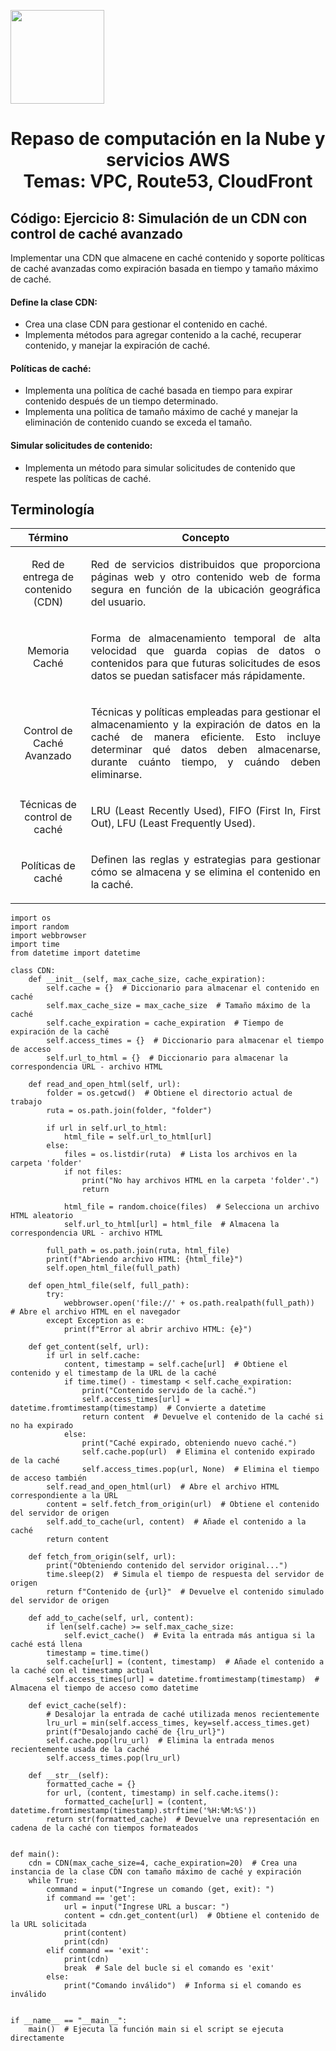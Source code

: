 <p align="left">
  <img src="https://semanadelcannabis.cayetano.edu.pe/assets/img/logo-upch.png" width="150">
  <h1 align="center">Repaso de computación en la Nube y servicios AWS<br>Temas: VPC, Route53, CloudFront</h1>
</p>

## Código: Ejercicio 8: Simulación de un CDN con control de caché avanzado
Implementar una CDN que almacene en caché contenido y soporte políticas de caché avanzadas como expiración basada en tiempo y tamaño máximo de caché.

#### Define la clase CDN:
- Crea una clase CDN para gestionar el contenido en caché.
- Implementa métodos para agregar contenido a la caché, recuperar contenido, y manejar la expiración de caché.

#### Políticas de caché:
- Implementa una política de caché basada en tiempo para expirar contenido después de un tiempo determinado.
- Implementa una política de tamaño máximo de caché y manejar la eliminación de contenido cuando se exceda el tamaño.

#### Simular solicitudes de contenido:
- Implementa un método para simular solicitudes de contenido que respete las políticas de caché.

## Terminología

| Término  | Concepto  |
| :------------: | :------------: |
| Red de entrega de contenido (CDN)  | <p align="justify">Red de servicios distribuidos que proporciona páginas web y otro contenido web de forma segura en función de la ubicación geográfica del usuario.</p>  |
| Memoria Caché  | <p align="justify">Forma de almacenamiento temporal de alta velocidad que guarda copias de datos o contenidos para que futuras solicitudes de esos datos se puedan satisfacer más rápidamente.</p>  |
| Control de Caché Avanzado  | <p align="justify">Técnicas y políticas empleadas para gestionar el almacenamiento y la expiración de datos en la caché de manera eficiente. Esto incluye determinar qué datos deben almacenarse, durante cuánto tiempo, y cuándo deben eliminarse.</p>  |
| Técnicas de control de caché  | <p align="justify">LRU (Least Recently Used), FIFO (First In, First Out), LFU (Least Frequently Used).</p>  |
| Políticas de caché  | <p align="justify">Definen las reglas y estrategias para gestionar cómo se almacena y se elimina el contenido en la caché.</p>  |

```
import os
import random
import webbrowser
import time
from datetime import datetime

class CDN:
    def __init__(self, max_cache_size, cache_expiration):
        self.cache = {}  # Diccionario para almacenar el contenido en caché
        self.max_cache_size = max_cache_size  # Tamaño máximo de la caché
        self.cache_expiration = cache_expiration  # Tiempo de expiración de la caché
        self.access_times = {}  # Diccionario para almacenar el tiempo de acceso
        self.url_to_html = {}  # Diccionario para almacenar la correspondencia URL - archivo HTML

    def read_and_open_html(self, url):
        folder = os.getcwd()  # Obtiene el directorio actual de trabajo
        ruta = os.path.join(folder, "folder")

        if url in self.url_to_html:
            html_file = self.url_to_html[url]
        else:
            files = os.listdir(ruta)  # Lista los archivos en la carpeta 'folder'
            if not files:
                print("No hay archivos HTML en la carpeta 'folder'.")
                return

            html_file = random.choice(files)  # Selecciona un archivo HTML aleatorio
            self.url_to_html[url] = html_file  # Almacena la correspondencia URL - archivo HTML

        full_path = os.path.join(ruta, html_file)
        print(f"Abriendo archivo HTML: {html_file}")
        self.open_html_file(full_path)

    def open_html_file(self, full_path):
        try:
            webbrowser.open('file://' + os.path.realpath(full_path))  # Abre el archivo HTML en el navegador
        except Exception as e:
            print(f"Error al abrir archivo HTML: {e}")

    def get_content(self, url):
        if url in self.cache:
            content, timestamp = self.cache[url]  # Obtiene el contenido y el timestamp de la URL de la caché
            if time.time() - timestamp < self.cache_expiration:
                print("Contenido servido de la caché.")
                self.access_times[url] = datetime.fromtimestamp(timestamp)  # Convierte a datetime
                return content  # Devuelve el contenido de la caché si no ha expirado
            else:
                print("Caché expirado, obteniendo nuevo caché.")
                self.cache.pop(url)  # Elimina el contenido expirado de la caché
                self.access_times.pop(url, None)  # Elimina el tiempo de acceso también
        self.read_and_open_html(url)  # Abre el archivo HTML correspondiente a la URL
        content = self.fetch_from_origin(url)  # Obtiene el contenido del servidor de origen
        self.add_to_cache(url, content)  # Añade el contenido a la caché
        return content

    def fetch_from_origin(self, url):
        print("Obteniendo contenido del servidor original...")
        time.sleep(2)  # Simula el tiempo de respuesta del servidor de origen
        return f"Contenido de {url}"  # Devuelve el contenido simulado del servidor de origen

    def add_to_cache(self, url, content):
        if len(self.cache) >= self.max_cache_size:
            self.evict_cache()  # Evita la entrada más antigua si la caché está llena
        timestamp = time.time()
        self.cache[url] = (content, timestamp)  # Añade el contenido a la caché con el timestamp actual
        self.access_times[url] = datetime.fromtimestamp(timestamp)  # Almacena el tiempo de acceso como datetime

    def evict_cache(self):
        # Desalojar la entrada de caché utilizada menos recientemente
        lru_url = min(self.access_times, key=self.access_times.get)
        print(f"Desalojando caché de {lru_url}")
        self.cache.pop(lru_url)  # Elimina la entrada menos recientemente usada de la caché
        self.access_times.pop(lru_url)

    def __str__(self):
        formatted_cache = {}
        for url, (content, timestamp) in self.cache.items():
            formatted_cache[url] = (content, datetime.fromtimestamp(timestamp).strftime('%H:%M:%S'))
        return str(formatted_cache)  # Devuelve una representación en cadena de la caché con tiempos formateados


def main():
    cdn = CDN(max_cache_size=4, cache_expiration=20)  # Crea una instancia de la clase CDN con tamaño máximo de caché y expiración
    while True:
        command = input("Ingrese un comando (get, exit): ")
        if command == 'get':
            url = input("Ingrese URL a buscar: ")
            content = cdn.get_content(url)  # Obtiene el contenido de la URL solicitada
            print(content)
            print(cdn)
        elif command == 'exit':
            print(cdn)
            break  # Sale del bucle si el comando es 'exit'
        else:
            print("Comando inválido")  # Informa si el comando es inválido


if __name__ == "__main__":
    main()  # Ejecuta la función main si el script se ejecuta directamente
```
